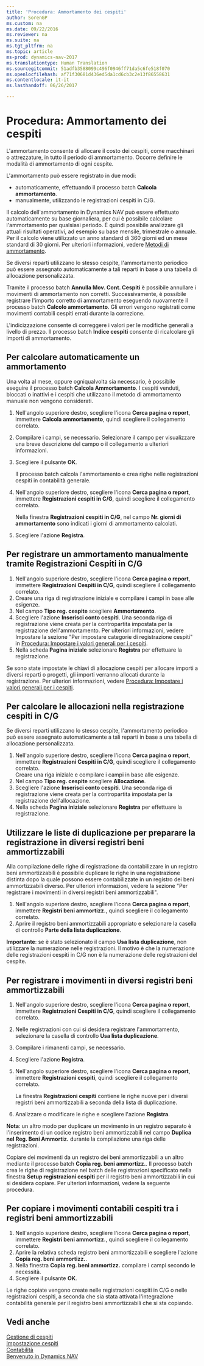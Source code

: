 ```yaml
---
title: 'Procedura: Ammortamento dei cespiti'
author: SorenGP
ms.custom: na
ms.date: 09/22/2016
ms.reviewer: na
ms.suite: na
ms.tgt_pltfrm: na
ms.topic: article
ms-prod: dynamics-nav-2017
ms.translationtype: Human Translation
ms.sourcegitcommit: 51adfb3588099c496f0946ff71da5c6fe518f070
ms.openlocfilehash: af71f30681d436ed5da1cd6cb3c2e13f86558631
ms.contentlocale: it-it
ms.lasthandoff: 06/26/2017

---
```


# <a name="how-to-depreciate-or-amortize-fixed-assets"></a>Procedura: Ammortamento dei cespiti
L'ammortamento consente di allocare il costo dei cespiti, come macchinari o attrezzature, in tutto il periodo di ammortamento. Occorre definire le modalità di ammortamento di ogni cespite.  

 L'ammortamento può essere registrato in due modi:
- automaticamente, effettuando il processo batch **Calcola ammortamento**.
- manualmente, utilizzando le registrazioni cespiti in C/G.  

Il calcolo dell'ammortamento in Dynamics NAV può essere effettuato automaticamente su base giornaliera, per cui è possibile calcolare l'ammortamento per qualsiasi periodo. È quindi possibile analizzare gli attuali risultati operativi, ad esempio su base mensile, trimestrale o annuale. Per il calcolo viene utilizzato un anno standard di 360 giorni ed un mese standard di 30 giorni. Per ulteriori informazioni, vedere [Metodi di ammortamento](fa-depreciation-methods.md).

Se diversi reparti utilizzano lo stesso cespite, l'ammortamento periodico può essere assegnato automaticamente a tali reparti in base a una tabella di allocazione personalizzata.  

Tramite il processo batch **Annulla Mov. Cont. Cespiti** è possibile annullare i movimenti di ammortamento non corretti. Successivamente, è possibile registrare l'importo corretto di ammortamento eseguendo nuovamente il processo batch **Calcolo ammortamento**. Gli errori vengono registrati come movimenti contabili cespiti errati durante la correzione.  

L'indicizzazione consente di correggere i valori per le modifiche generali a livello di prezzo. Il processo batch **Indice cespiti** consente di ricalcolare gli importi di ammortamento.  

## <a name="to-calculate-a-depreciation-automatically"></a>Per calcolare automaticamente un ammortamento
Una volta al mese, oppure ogniqualvolta sia necessario, è possibile eseguire il processo batch **Calcola Ammortamento**. I cespiti venduti, bloccati o inattivi e i cespiti che utilizzano il metodo di ammortamento manuale non vengono considerati.    

1. Nell'angolo superiore destro, scegliere l'icona **Cerca pagina o report**, immettere **Calcola ammortamento**, quindi scegliere il collegamento correlato.  
2. Compilare i campi, se necessario. Selezionare il campo per visualizzare una breve descrizione del campo o il collegamento a ulteriori informazioni.
3. Scegliere il pulsante **OK**.  

    Il processo batch calcola l'ammortamento e crea righe nelle registrazioni cespiti in contabilità generale.  
4. Nell'angolo superiore destro, scegliere l'icona **Cerca pagina o report**, immettere **Registrazioni cespiti in C/G**, quindi scegliere il collegamento correlato.

    Nella finestra **Registrazioni cespiti in C/G**, nel campo **Nr. giorni di ammortamento** sono indicati i giorni di ammortamento calcolati.  
5. Scegliere l'azione **Registra**.

## <a name="to-post-a-depreciation-manually-from-the-fixed-asset-gl-journal"></a>Per registrare un ammortamento manualmente tramite Registrazioni Cespiti in C/G
1. Nell'angolo superiore destro, scegliere l'icona **Cerca pagina o report**, immettere **Registrazioni Cespiti in C/G**, quindi scegliere il collegamento correlato.  
2. Creare una riga di registrazione iniziale e compilare i campi in base alle esigenze.
3. Nel campo **Tipo reg. cespite** scegliere **Ammortamento**.
4. Scegliere l'azione **Inserisci conto cespiti**. Una seconda riga di registrazione viene creata per la contropartita impostata per la registrazione dell'ammortamento. Per ulteriori informazioni, vedere Impostare la sezione "Per impostare categorie di registrazione cespiti" in [Procedura: Impostare i valori generali per i cespiti](fa-how-setup-general.md).
5. Nella scheda **Pagina iniziale** selezionare **Registra** per effettuare la registrazione.

Se sono state impostate le chiavi di allocazione cespiti per allocare importi a diversi reparti o progetti, gli importi verranno allocati durante la registrazione. Per ulteriori informazioni, vedere [Procedura: Impostare i valori generali per i cespiti](fa-how-setup-general.md).

## <a name="to-calculate-allocations-in-the-fixed-asset-gl-journal"></a>Per calcolare le allocazioni nella registrazione cespiti in C/G
Se diversi reparti utilizzano lo stesso cespite, l'ammortamento periodico può essere assegnato automaticamente a tali reparti in base a una tabella di allocazione personalizzata.  

1. Nell'angolo superiore destro, scegliere l'icona **Cerca pagina o report**, immettere **Registrazioni Cespiti in C/G**, quindi scegliere il collegamento correlato.   
Creare una riga iniziale e compilare i campi in base alle esigenze.
3. Nel campo **Tipo reg. cespite** scegliere **Allocazione**.
4. Scegliere l'azione **Inserisci conto cespiti**. Una seconda riga di registrazione viene creata per la contropartita impostata per la registrazione dell'allocazione.
5. Nella scheda **Pagina iniziale** selezionare **Registra** per effettuare la registrazione.

## <a name="use-duplication-lists-to-prepare-to-post-to-multiple-depreciation-books"></a>Utilizzare le liste di duplicazione per preparare la registrazione in diversi registri beni ammortizzabili  
Alla compilazione delle righe di registrazione da contabilizzare in un registro beni ammortizzabili è possibile duplicare le righe in una registrazione distinta dopo la quale possono essere contabilizzate in un registro dei beni ammortizzabili diverso. Per ulteriori informazioni, vedere la sezione "Per registrare i movimenti in diversi registri beni ammortizzabili".

1. Nell'angolo superiore destro, scegliere l'icona **Cerca pagina o report**, immettere **Registri beni ammortizz.**, quindi scegliere il collegamento correlato.  
2. Aprire il registro beni ammortizzabili appropriato e selezionare la casella di controllo **Parte della lista duplicazione**.  

**Importante**: se è stato selezionato il campo **Usa lista duplicazione**, non utilizzare la numerazione nelle registrazioni. Il motivo è che la numerazione delle registrazioni cespiti in C/G non è la numerazione delle registrazioni del cespite.

## <a name="to-post-entries-to-different-depreciation-books"></a>Per registrare i movimenti in diversi registri beni ammortizzabili  
1. Nell'angolo superiore destro, scegliere l'icona **Cerca pagina o report**, immettere **Registrazioni Cespiti in C/G**, quindi scegliere il collegamento correlato.
2. Nelle registrazioni con cui si desidera registrare l'ammortamento, selezionare la casella di controllo **Usa lista duplicazione**.
3. Compilare i rimanenti campi, se necessario.
4. Scegliere l'azione **Registra**.
5. Nell'angolo superiore destro, scegliere l'icona **Cerca pagina o report**, immettere **Registrazioni cespiti**, quindi scegliere il collegamento correlato.

    La finestra **Registrazioni cespiti** contiene le righe nuove per i diversi registri beni ammortizzabili a seconda della lista di duplicazione.   

6. Analizzare o modificare le righe e scegliere l'azione **Registra**.

**Nota**: un altro modo per duplicare un movimento in un registro separato è l'inserimento di un codice registro beni ammortizzabili nel campo **Duplica nel Reg. Beni Ammortiz.** durante la compilazione una riga delle registrazioni.

Copiare dei movimenti da un registro dei beni ammortizzabili a un altro mediante il processo batch **Copia reg. beni ammortizz.**. Il processo batch crea le righe di registrazione nel batch delle registrazioni specificato nella finestra **Setup registrazioni cespiti** per il registro beni ammortizzabili in cui si desidera copiare. Per ulteriori informazioni, vedere la seguente procedura.

## <a name="to-copy-fixed-asset-ledger-entries-between-depreciation-books"></a>Per copiare i movimenti contabili cespiti tra i registri beni ammortizzabili  
1. Nell'angolo superiore destro, scegliere l'icona **Cerca pagina o report**, immettere **Registri beni ammortizz.**, quindi scegliere il collegamento correlato.
2. Aprire la relativa scheda registro beni ammortizzabili e scegliere l'azione **Copia reg. beni ammortizz.**.  
3. Nella finestra **Copia reg. beni ammortizz.** compilare i campi secondo le necessità.  
4. Scegliere il pulsante **OK**.  

Le righe copiate vengono create nelle registrazioni cespiti in C/G o nelle registrazioni cespiti, a seconda che sia stata attivata l'integrazione contabilità generale per il registro beni ammortizzabili che si sta copiando.

## <a name="see-also"></a>Vedi anche
[Gestione di cespiti](fa-manage.md)  
[Impostazione cespiti](fa-setup.md)  
[Contabilità](finance-setup.md)  
[Benvenuto in Dynamics NAV](across-get-started.md)

